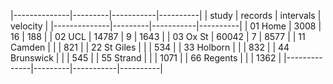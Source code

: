 |--------------|---------|-----------|----------|
| study        | records | intervals | velocity |
|--------------|---------|-----------|----------|
| 01 Home      | 3008    | 16        | 188      |
| 02 UCL       | 14787   | 9         | 1643     |
| 03 Ox St     | 60042   | 7         | 8577     |
| 11 Camden    |         |           | 821      |
| 22 St Giles  |         |           | 534      |
| 33 Holborn   |         |           | 832      |
| 44 Brunswick |         |           | 545      |
| 55 Strand    |         |           | 1071     |
| 66 Regents   |         |           | 1362     |
|--------------|---------|-----------|----------|
